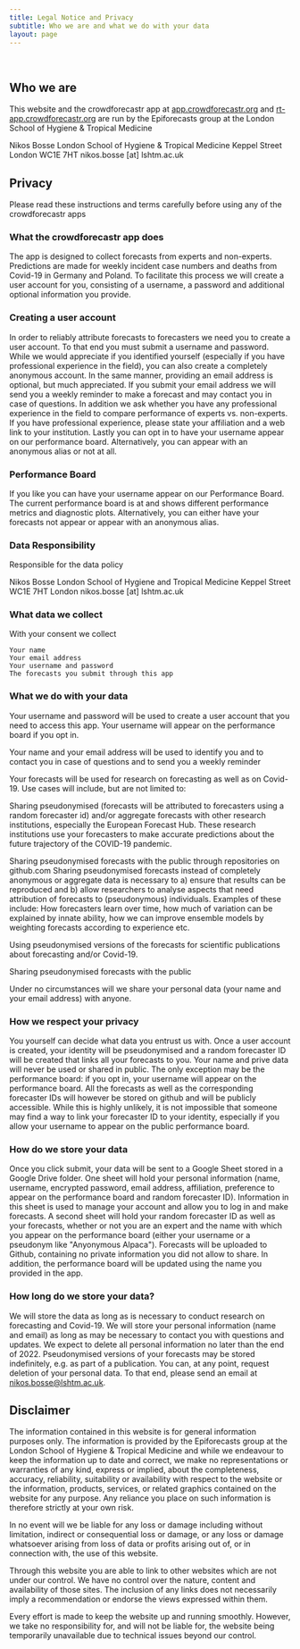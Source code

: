 ```yaml
---
title: Legal Notice and Privacy
subtitle: Who we are and what we do with your data
layout: page
---
```


<br> 

## Who we are

This website and the crowdforecastr app at [app.crowdforecastr.org](https://app.crowdforecastr.org) and [rt-app.crowdforecastr.org](https://rt-app.crowdforecastr.org) are run by the Epiforecasts group at the London School of Hygiene & Tropical Medicine

Nikos Bosse
London School of Hygiene & Tropical Medicine
Keppel Street
London
WC1E 7HT
nikos.bosse [at] lshtm.ac.uk


## Privacy
Please read these instructions and terms carefully before using any of the crowdforecastr apps

### What the crowdforecastr app does
The app is designed to collect forecasts from experts and non-experts. Predictions are made for weekly incident case numbers and deaths from Covid-19 in Germany and Poland. To facilitate this process we will create a user account for you, consisting of a username, a password and additional optional information you provide.

### Creating a user account
In order to reliably attribute forecasts to forecasters we need you to create a user account. To that end you must submit a username and password. While we would appreciate if you identified yourself (especially if you have professional experience in the field), you can also create a completely anonymous account. In the same manner, providing an email address is optional, but much appreciated. If you submit your email address we will send you a weekly reminder to make a forecast and may contact you in case of questions. In addition we ask whether you have any professional experience in the field to compare performance of experts vs. non-experts. If you have professional experience, please state your affiliation and a web link to your institution. Lastly you can opt in to have your username appear on our performance board. Alternatively, you can appear with an anonymous alias or not at all.

### Performance Board
If you like you can have your username appear on our Performance Board. The current performance board is at and shows different performance metrics and diagnostic plots. Alternatively, you can either have your forecasts not appear or appear with an anonymous alias.

### Data Responsibility
Responsible for the data policy

Nikos Bosse
London School of Hygiene and Tropical Medicine
Keppel Street
WC1E 7HT London
nikos.bosse [at] lshtm.ac.uk

### What data we collect
With your consent we collect

    Your name
    Your email address
    Your username and password
    The forecasts you submit through this app

### What we do with your data
Your username and password will be used to create a user account that you need to access this app. Your username will appear on the performance board if you opt in.

Your name and your email address will be used to identify you and to contact you in case of questions and to send you a weekly reminder

Your forecasts will be used for research on forecasting as well as on Covid-19. Use cases will include, but are not limited to:

Sharing pseudonymised (forecasts will be attributed to forecasters using a random forecaster id) and/or aggregate forecasts with other research institutions, especially the European Forecast Hub. These research institutions use your forecasters to make accurate predictions about the future trajectory of the COVID-19 pandemic.

Sharing pseudonymised forecasts with the public through repositories on github.com 
Sharing pseudonymised forecasts instead of completely anonymous or aggregate data is necessary to a) ensure that results can be reproduced and b) allow researchers to analyse aspects that need attribution of forecasts to (pseudonymous) individuals. Examples of these include: How forecasters learn over time, how much of variation can be explained by innate ability, how we can improve ensemble models by weighting forecasts according to experience etc.

Using pseudonymised versions of the forecasts for scientific publications about forecasting and/or Covid-19.

Sharing pseudonymised forecasts with the public

Under no circumstances will we share your personal data (your name and your email address) with anyone.

### How we respect your privacy
You yourself can decide what data you entrust us with. Once a user account is created, your identity will be pseudonymised and a random forecaster ID will be created that links all your forecasts to you. Your name and prive data will never be used or shared in public. The only exception may be the performance board: if you opt in, your username will appear on the performance board. All the forecasts as well as the corresponding forecaster IDs will however be stored on github and will be publicly accessible. While this is highly unlikely, it is not impossible that someone may find a way to link your forecaster ID to your identity, especially if you allow your username to appear on the public performance board.

### How do we store your data
Once you click submit, your data will be sent to a Google Sheet stored in a Google Drive folder. One sheet will hold your personal information (name, username, encrypted password, email address, affiliation, preference to appear on the performance board and random forecaster ID). Information in this sheet is used to manage your account and allow you to log in and make forecasts. A second sheet will hold your random forecaster ID as well as your forecasts, whether or not you are an expert and the name with which you appear on the performance board (either your username or a pseudonym like "Anyonymous Alpaca").
Forecasts will be uploaded to Github, containing no private information you did not allow to share. In addition, the performance board will be updated using the name you provided in the app.

### How long do we store your data?
We will store the data as long as is necessary to conduct research on forecasting and Covid-19. We will store your personal information (name and email) as long as may be necessary to contact you with questions and updates. We expect to delete all personal information no later than the end of 2022.
Pseudonymised versions of your forecasts may be stored indefinitely, e.g. as part of a publication.
You can, at any point, request deletion of your personal data. To that end, please send an email at nikos.bosse@lshtm.ac.uk. 


## Disclaimer

The information contained in this website is for general information purposes only. The information is provided by the Epiforecasts group at the London School of Hygiene & Tropical Medicine and while we endeavour to keep the information up to date and correct, we make no representations or warranties of any kind, express or implied, about the completeness, accuracy, reliability, suitability or availability with respect to the website or the information, products, services, or related graphics contained on the website for any purpose. Any reliance you place on such information is therefore strictly at your own risk.

In no event will we be liable for any loss or damage including without limitation, indirect or consequential loss or damage, or any loss or damage whatsoever arising from loss of data or profits arising out of, or in connection with, the use of this website.

Through this website you are able to link to other websites which are not under our control. We have no control over the nature, content and availability of those sites. The inclusion of any links does not necessarily imply a recommendation or endorse the views expressed within them.

Every effort is made to keep the website up and running smoothly. However, we take no responsibility for, and will not be liable for, the website being temporarily unavailable due to technical issues beyond our control.
